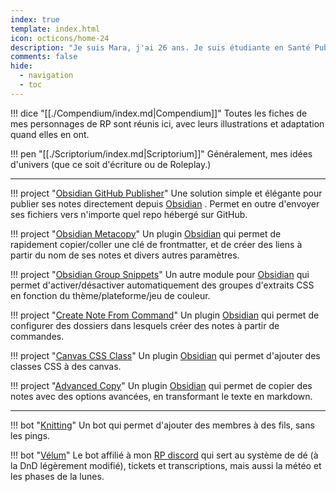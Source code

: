 ```yaml
---
index: true
template: index.html
icon: octicons/home-24
description: "Je suis Mara, j'ai 26 ans. Je suis étudiante en Santé Publique, et j'ai pour hobby la programmation, le Roleplay et les jeux-vidéos. Ce site me permet de présenter mes projets, mes personnages, mes univers et mes outils."
comments: false
hide:
  - navigation
  - toc
---
```


<div class="grid cards" markdown>

!!! dice "[[./Compendium/index.md|Compendium]]"
    Toutes les fiches de mes personnages de RP sont réunis ici, avec leurs illustrations et adaptation quand elles en ont. 

!!! pen "[[./Scriptorium/index.md|Scriptorium]]"
    Généralement, mes idées d'univers (que ce soit d'écriture ou de Roleplay.)
</div>

---
<div class="grid cards" markdown>

!!! project "[Obsidian GitHub Publisher](https://obsidian-publisher.netlify.app/)"
    Une solution simple et élégante pour publier ses notes directement depuis [Obsidian](https://www.obsidian.md/) . Permet en outre d'envoyer ses fichiers vers n'importe quel repo hébergé sur GitHub.

!!! project "[Obsidian Metacopy](https://github.com/lisandra-dev/obsidian-metacopy)"
    Un plugin [Obsidian](https://www.obsidian.md/) qui permet de rapidement copier/coller une clé de frontmatter, et de créer des liens à partir du nom de ses notes et divers autres paramètres.

!!! project "[Obsidian Group Snippets](https://github.com/lisandra-dev/bsidian-group-snippets)"
    Un autre module pour [Obsidian](https://www.obsidian.md/) qui permet d'activer/désactiver automatiquement des groupes d'extraits CSS en fonction du thème/plateforme/jeu de couleur. 

!!! project "[Create Note From Command](https://github.com/Lisandra-dev/obsidian-create-note-in-folder/)"
    Un plugin [Obsidian](https://www.obsidian.md/) qui permet de configurer des dossiers dans lesquels créer des notes à partir de commandes.

!!! project "[Canvas CSS Class](https://github.com/Lisandra-dev/obsidian-canvas-css-class)"
    Un plugin [Obsidian](https://www.obsidian.md/) qui permet d'ajouter des classes CSS à des canvas.

!!! project "[Advanced Copy](https://github.com/Lisandra-dev/obsidian-advanced-copy)"
    Un plugin [Obsidian](https://www.obsidian.md/) qui permet de copier des notes avec des options avancées, en transformant le texte en markdown.
</div>

---

<div class="grid cards" markdown>

!!! bot "[Knitting](https://github.com/Lisandra-dev/Knitting-bot)"
    Un bot qui permet d'ajouter des membres à des fils, sans les pings.

!!! bot "[Vélum](https://github.com/Lisandra-dev/Velum-bot)"
    Le bot affilié à mon [RP discord](https://discord.gg/CDhenPz8Hc) qui sert au système de dé (à la DnD légèrement modifié), tickets et transcriptions, mais aussi la météo et les phases de la lunes.

</div>